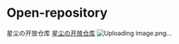 # Open-repository
星尘の开放仓库
<a href="https://pan.xingchencloud.top/" title="星尘の开放仓库">星尘の开放仓库</a>
![Uploading image.png…]()
